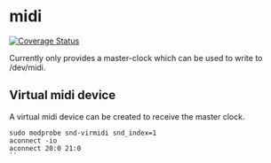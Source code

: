# midi
[![Coverage Status](https://coveralls.io/repos/github/IljaN/midi/badge.svg?branch=HEAD)](https://coveralls.io/github/IljaN/midi?branch=HEAD)

Currently only provides a master-clock which can be used to write to /dev/midi.

## Virtual midi device
A virtual midi device can be created to receive the master clock.
```
sudo modprobe snd-virmidi snd_index=1
aconnect -io
aconnect 20:0 21:0
``
